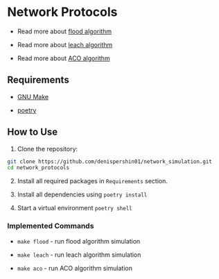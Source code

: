 # Network Protocols

* Read more about [flood algorithm](https://ecomputernotes.com/computernetworkingnotes/communication-networks/flooding)

* Read more about [leach algorithm](https://en.wikipedia.org/wiki/Low-energy_adaptive_clustering_hierarchy)

* Read more about [ACO algorithm](https://blog.bullgare.com/wp-content/uploads/2019/05/aca.pdf)


## Requirements

* [GNU Make](https://www.gnu.org/software/make/)

* [poetry](https://python-poetry.org/)


## How to Use

1. Clone the repository:
```bash
git clone https://github.com/denispershin01/network_simulation.git
cd network_protocols
```

2. Install all required packages in `Requirements` section.

3. Install all dependencies using `poetry install`

4. Start a virtual environment `poetry shell`


### Implemented Commands

* `make flood` - run flood algorithm simulation

* `make leach` - run leach algorithm simulation

* `make aco` - run ACO algorithm simulation

